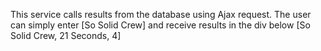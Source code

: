 This service calls results from the database using Ajax request. The user can simply enter [So Solid Crew] and receive results in the div below [So Solid Crew, 21 Seconds, 4]
